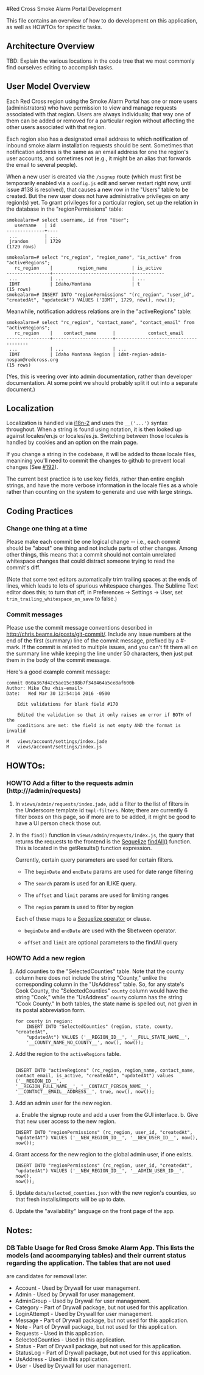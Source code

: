 #Red Cross Smoke Alarm Portal Development

This file contains an overview of how to do development on this
application, as well as HOWTOs for specific tasks.

## Architecture Overview

TBD: Explain the various locations in the code tree that we most commonly find ourselves editing to accomplish tasks.

## User Model Overview

Each Red Cross region using the Smoke Alarm Portal has one or more
users (administrators) who have permission to view and manage requests
associated with that region.  Users are always individuals; that way
one of them can be added or removed for a particular region without
affecting the other users associated with that region.

Each region also has a designated email address to which notification
of inbound smoke alarm installation requests should be sent.
Sometimes that notification address is the same as an email address
for one the region's user accounts, and sometimes not (e.g., it might
be an alias that forwards the email to several people).

When a new user is created via the `/signup` route (which must first
be temporarily enabled via a `config.js` edit and server restart right
now, until issue #138 is resolved), that causes a new row in the
"Users" table to be created.  But the new user does not have
administrative privileges on any region(s) yet.  To grant privileges
for a particular region, set up the relation in the database in the
"regionPermissions" table:

    smokealarm=# select username, id from "User";
       username   | id
    --------------+----
     ...          | ...
     jrandom      | 1729
    (1729 rows)

    smokealarm=# select "rc_region", "region_name", "is_active" from "activeRegions";
       rc_region    |         region_name         | is_active
    ----------------+-----------------------------+-----------
     ...            | ...                         | ...
     IDMT           | Idaho/Montana               | t
    (15 rows)
    smokealarm=# INSERT INTO "regionPermissions" "(rc_region", "user_id", "createdAt", "updatedAt") VALUES ('IDMT', 1729, now(), now());

Meanwhile, notification address relations are in the "activeRegions" table:

    smokealarm=# select "rc_region", "contact_name", "contact_email" from "activeRegions";
       rc_region    |    contact_name      |            contact_email
    ----------------+----------------------+--------------------------------------
     ...            | ...                  | ...
     IDMT           | Idaho Montana Region | idmt-region-admin-nospam@redcross.org
    (15 rows)

(Yes, this is veering over into admin documentation, rather than
developer documentation.  At some point we should probably split it
out into a separate document.)

## Localization

Localization is handled via [i18n-2](https://www.npmjs.com/package/i18n-2)
and uses the ```__('...')``` syntax throughout.  When a string is found using
notation, it is then looked up against locales/en.js or locales/es.js.
Switching between those locales is handled by cookies and an option on the
main page.

If you change a string in the codebase, it will be added to those locale files,
meanining you'll need to commit the changes to github to prevent local changes
(See [#192](https://github.com/redcross/smoke-alarm-portal/issues/192)).

The current best practice is to use key fields, rather than entire english
strings, and have the more verbose information in the locale files as a whole
rather than counting on the system to generate and use with large strings.

## Coding Practices

### Change one thing at a time

Please make each commit be one logical change -- i.e., each commit
should be "about" one thing and not include parts of other changes.
Among other things, this means that a commit should not contain
unrelated whitespace changes that could distract someone trying to
read the commit's diff.

(Note that some text editors automatically trim trailing spaces at the
ends of lines, which leads to lots of spurious whitespace changes.
The Sublime Text editor does this; to turn that off, in Preferences ->
Settings -> User, set `trim_trailing_whitespace_on_save` to false.)

### Commit messages

Please use the commit message conventions described in
http://chris.beams.io/posts/git-commit/.  Include any issue numbers at
the end of the first (summary) line of the commit message, prefixed by
a #-mark.  If the commit is related to multiple issues, and you can't
fit them all on the summary line while keeping the line under 50
characters, then just put them in the body of the commit message.

Here's a good example commit message:

    commit 060a367d42c5ae15c388b7f348464a5ce8af600b
    Author: Mike Chu <his-email>
    Date:   Wed Mar 30 12:54:14 2016 -0500
    
        Edit validations for blank field #170
        
        Edited the validation so that it only raises an error if BOTH of the
        conditions are met: the field is not empty AND the format is invalid
    
    M	views/account/settings/index.jade
    M	views/account/settings/index.js

## HOWTOs:

### HOWTO Add a filter to the requests admin (http://<host>/admin/requests)

1. In `views/admin/requests/index.jade`, add a filter to the list of filters
   in the Underscore template id `tmpl-filters`. Note; there are currently 6
   filter boxes on this page, so if more are to be added, it might be good 
   to have a UI person check those out.

2. In the `find()` function in `views/admin/requests/index.js`, the query that
	 returns the requests to the frontend is the [Sequelize](http://sequelize.readthedocs.org/en/latest/) [findAll()](http://sequelize.readthedocs.org/en/latest/docs/querying/#where)
	 function. This is located in the getResults() function expression.

	 Currently, certain query parameters are used for certain filters. 
	 * The `beginDate` and `endDate` params are used for date range filtering
	 
	 * The `search` param is used for an ILIKE query. 
	 
	 * The `offset` and `limit` params are used for limiting ranges
	 
	 * The `region` param is used to filter by region

	 Each of these maps to a [Sequelize operator](http://sequelize.readthedocs.org/en/latest/docs/querying/#operators) or clause.

	 * `beginDate` and `endDate` are used with the $between operator.

	 * `offset` and `limit` are optional parameters to the findAll query


### HOWTO Add a new region

1. Add counties to the "SelectedCounties" table.  Note that the county
column here does not include the string "County," unlike the
corresponding column in the "UsAddress" table.  So, for any state's Cook
County, the "SelectedCounties" `county` column would have the string
"Cook," while the "UsAddress" `county` column has the string "Cook
County."  In both tables, the state name is spelled out, not given in
its postal abbreviation form.

    ```
    for county in region:
        INSERT INTO "SelectedCounties" (region, state, county, "createdAt",
        "updatedAt") VALUES ('__REGION_ID__', '__FULL_STATE_NAME__',
        '__COUNTY_NAME_NO_COUNTY__', now(), now());
    ```

2. Add the region to the `activeRegions` table.

    ```
    
    INSERT INTO "activeRegions" (rc_region, region_name, contact_name,
    contact_email, is_active, "createdAt", "updatedAt") values ('__REGION_ID__',
    '__REGION_FULL_NAME__', '__CONTACT_PERSON_NAME__',
    '__CONTACT__EMAIL__ADDRESS__', true, now(), now());
    
    ```

3. Add an admin user for the new region.

   a. Enable the signup route and add a user from the GUI interface.
   b. Give that new user access to the new region.
    ```
    INSERT INTO "regionPermissions" (rc_region, user_id, "createdAt",
    "updatedAt") VALUES ('__NEW_REGION_ID__', '__NEW_USER_ID__', now(),
    now()); 
    ```
    
4. Grant access for the new region to the global admin user, if one
exists.
    ```
    INSERT INTO "regionPermissions" (rc_region, user_id, "createdAt",
    "updatedAt") VALUES ('__NEW_REGION_ID__', '__ADMIN_USER_ID__', now(),
    now()); 
    ```

5. Update `data/selected_counties.json` with the new region's counties,
so that fresh installs/imports will be up to date.

6. Update the "availability" language on the front page of the app.

## Notes:

### DB Table Usage for Red Cross Smoke Alarm App. This lists the models (and accompanying tables) and their current status regarding the application. The tables that are not used
are candidates for removal later.

* Account - Used by Drywall for user management.
* Admin - Used by Drywall for user management.
* AdminGroup - Used by Drywall for user management.
* Category - Part of Drywall package, but not used for this application.
* LoginAttempt - Used by Drywall for user management.
* Message - Part of Drywall package, but not used for this application.
* Note - Part of Drywall package, but not used for this application.
* Requests - Used in this application.
* SelectedCounties - Used in this application.
* Status - Part of Drywall package, but not used for this application.
* StatusLog - Part of Drywall package, but not used for this application.
* UsAddress - Used in this application.
* User -  Used by Drywall for user management.
